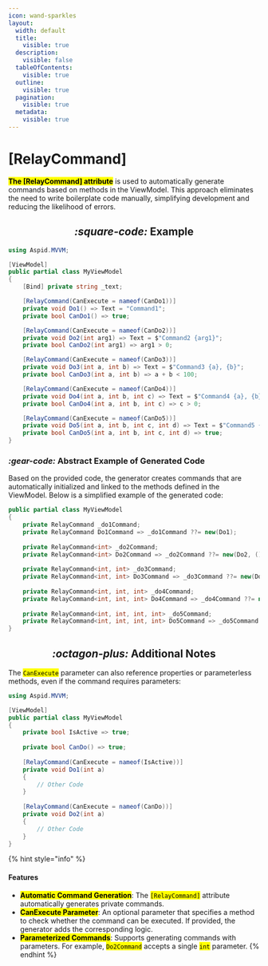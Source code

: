```yaml
---
icon: wand-sparkles
layout:
  width: default
  title:
    visible: true
  description:
    visible: false
  tableOfContents:
    visible: true
  outline:
    visible: true
  pagination:
    visible: true
  metadata:
    visible: true
---
```


# \[RelayCommand]

<mark style="color:$primary;">**The \[RelayCommand] attribute**</mark> is used to automatically generate commands based on methods in the ViewModel. This approach eliminates the need to write boilerplate code manually, simplifying development and reducing the likelihood of errors.

<h2 align="center"><i class="fa-square-code">:square-code:</i> Example</h2>

```csharp
using Aspid.MVVM;

[ViewModel]
public partial class MyViewModel
{
    [Bind] private string _text;

    [RelayCommand(CanExecute = nameof(CanDo1))]
    private void Do1() => Text = "Command1";
    private bool CanDo1() => true;

    [RelayCommand(CanExecute = nameof(CanDo2))]
    private void Do2(int arg1) => Text = $"Command2 {arg1}";
    private bool CanDo2(int arg1) => arg1 > 0;

    [RelayCommand(CanExecute = nameof(CanDo3))]
    private void Do3(int a, int b) => Text = $"Command3 {a}, {b}";
    private bool CanDo3(int a, int b) => a + b < 100;

    [RelayCommand(CanExecute = nameof(CanDo4))]
    private void Do4(int a, int b, int c) => Text = $"Command4 {a}, {b}, {c}";
    private bool CanDo4(int a, int b, int c) => c > 0;

    [RelayCommand(CanExecute = nameof(CanDo5))]
    private void Do5(int a, int b, int c, int d) => Text = $"Command5 {a}, {b}, {c}, {d}";
    private bool CanDo5(int a, int b, int c, int d) => true;
}
```

### <i class="fa-gear-code">:gear-code:</i> Abstract Example of Generated Code

Based on the provided code, the generator creates commands that are automatically initialized and linked to the methods defined in the ViewModel. Below is a simplified example of the generated code:

```csharp
public partial class MyViewModel
{
    private RelayCommand _do1Command;
    private RelayCommand Do1Command => _do1Command ??= new(Do1);
        
    private RelayCommand<int> _do2Command;
    private RelayCommand<int> Do2Command => _do2Command ??= new(Do2, () => CanDo2);
        
    private RelayCommand<int, int> _do3Command;
    private RelayCommand<int, int> Do3Command => _do3Command ??= new(Do3, CanDo3);
          
    private RelayCommand<int, int, int> _do4Command;
    private RelayCommand<int, int, int> Do4Command => _do4Command ??= new(Do4, CanDo4);      
 
    private RelayCommand<int, int, int, int> _do5Command;
    private RelayCommand<int, int, int, int> Do5Command => _do5Command ??= new(Do5, CanDo5);
}  
```

<h2 align="center"><i class="fa-octagon-plus">:octagon-plus:</i> Additional Notes</h2>

The <mark style="color:$warning;">`CanExecute`</mark> parameter can also reference properties or parameterless methods, even if the command requires parameters:

```csharp
using Aspid.MVVM;

[ViewModel]
public partial class MyViewModel
{
    private bool IsActive => true;
    
    private bool CanDo() => true;
    
    [RelayCommand(CanExecute = nameof(IsActive))]
    private void Do1(int a) 
    {
        // Other Code
    }
    
    [RelayCommand(CanExecute = nameof(CanDo))]
    private void Do2(int a) 
    {
        // Other Code
    }
}
```

{% hint style="info" %}
#### Features

* <mark style="color:$primary;">**Automatic Command Generation**</mark>: The <mark style="color:$warning;">`[RelayCommand]`</mark> attribute automatically generates private commands.
* <mark style="color:$primary;">**CanExecute Parameter**</mark>: An optional parameter that specifies a method to check whether the command can be executed. If provided, the generator adds the corresponding logic.
* <mark style="color:$primary;">**Parameterized Commands**</mark>: Supports generating commands with parameters. For example, <mark style="color:$warning;">`Do2Command`</mark> accepts a single <mark style="color:$warning;">`int`</mark> parameter.
{% endhint %}
